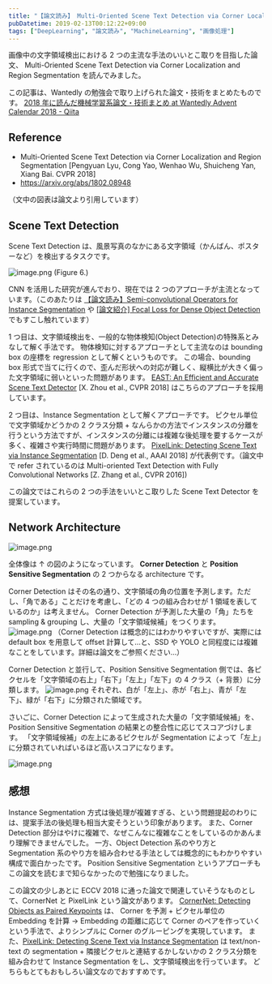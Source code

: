 ```yaml
---
title: "【論文読み】 Multi-Oriented Scene Text Detection via Corner Localization and Region Segmentation"
pubDatetime: 2019-02-13T00:12:22+09:00
tags: ["DeepLearning", "論文読み", "MachineLearning", "画像処理"]
---
```


画像中の文字領域検出における 2 つの主流な手法のいいとこ取りを目指した論文、 Multi-Oriented Scene Text Detection via Corner Localization and Region Segmentation を読んでみました。

この記事は、Wantedly の勉強会で取り上げられた論文・技術をまとめたものです。
[2018 年に読んだ機械学習系論文・技術まとめ at Wantedly Advent Calendar 2018 - Qiita](https://qiita.com/advent-calendar/2018/wantedly_ml)

## Reference

- Multi-Oriented Scene Text Detection via Corner Localization and Region Segmentation [Pengyuan Lyu, Cong Yao, Wenhao Wu, Shuicheng Yan, Xiang Bai. CVPR 2018]
- https://arxiv.org/abs/1802.08948

（文中の図表は論文より引用しています）

## Scene Text Detection

Scene Text Detection は、風景写真のなかにある文字領域（かんばん、ポスターなど）を検出するタスクです。

![image.png](https://qiita-image-store.s3.amazonaws.com/0/39030/a78b72da-8550-641f-819b-ed024d9be7fa.png)
(Figure 6.)

CNN を活用した研究が進んでおり、現在では 2 つのアプローチが主流となっています。（このあたりは [【論文読み】Semi-convolutional Operators for Instance Segmentation](https://qiita.com/agatan/items/2cf1209b7370db45eba5) や [[論文紹介] Focal Loss for Dense Object Detection](https://qiita.com/agatan/items/53fe8d21f2147b0ac982) でもすこし触れています）

1 つ目は、文字領域検出を、一般的な物体検知(Object Detection)の特殊系とみなして解く手法です。
物体検知に対するアプローチとして主流なのは bounding box の座標を regression として解くというものです。
この場合、bounding box 形式で当てに行くので、歪んだ形状への対応が難しく、縦横比が大きく偏った文字領域に弱いといった問題があります。
[EAST: An Efficient and Accurate Scene Text Detector](https://arxiv.org/abs/1704.03155) [X. Zhou et al., CVPR 2018] はこちらのアプローチを採用しています。

2 つ目は、Instance Segmentation として解くアプローチです。
ピクセル単位で文字領域かどうかの 2 クラス分類 + なんらかの方法でインスタンスの分離を行うという方法ですが、インスタンスの分離には複雑な後処理を要するケースが多く、複雑さや実行時間に問題があります。
[PixelLink: Detecting Scene Text via Instance Segmentation](https://arxiv.org/abs/1801.01315) [D. Deng et al., AAAI 2018] が代表例です。（論文中で refer されているのは Multi-oriented Text Detection with Fully Convolutional Networks [Z. Zhang et al., CVPR 2016])

この論文ではこれらの 2 つの手法をいいとこ取りした Scene Text Detector を提案しています。

## Network Architecture

![image.png](https://qiita-image-store.s3.amazonaws.com/0/39030/281d3451-0e23-c20b-bb18-88b46495da15.png)

全体像は ↑ の図のようになっています。
**Corner Detection** と **Position Sensitive Segmentation** の 2 つからなる architecture です。

Corner Detection はその名の通り、文字領域の角の位置を予測します。ただし、「角である」ことだけを考慮し、「どの 4 つの組み合わせが 1 領域を表しているのか」は考えません。
Corner Detection が予測した大量の「角」たちを sampling & grouping し、大量の「文字領域候補」をつくります。
![image.png](https://qiita-image-store.s3.amazonaws.com/0/39030/d62ec4c7-2e8b-56e9-045c-af825dfac279.png)
（Corner Detection は概念的にはわかりやすいですが、実際には default box を用意して offset 計算して...と、SSD や YOLO と同程度には複雑なことをしています。詳細は論文をご参照ください...）

Corner Detection と並行して、Position Sensitive Segmentation 側では、各ピクセルを「文字領域の右上」「右下」「左上」「左下」の 4 クラス（+ 背景）に分類します。
![image.png](https://qiita-image-store.s3.amazonaws.com/0/39030/f8a4b98a-a428-48be-2d97-f57246f53a5a.png)
それぞれ、白が「左上」、赤が「右上」、青が「左下」、緑が「右下」に分類された領域です。

さいごに、Corner Detection によって生成された大量の「文字領域候補」を、Position Sensitive Segmentation の結果との整合性に応じてスコアづけします。
「文字領域候補」の左上にあるピクセルが Segmentation によって「左上」に分類されていればいるほど高いスコアになります。

![image.png](https://qiita-image-store.s3.amazonaws.com/0/39030/aad5fe04-8bad-c758-fa7a-fd037c62f877.png)

## 感想

Instance Segmentation 方式は後処理が複雑すぎる、という問題提起のわりには、提案手法の後処理も相当大変そうという印象があります。
また、Corner Detection 部分はやけに複雑で、なぜこんなに複雑なことをしているのかあんまり理解できませんでした。
一方、Object Detection 系のやり方と Segmentation 系のやり方を組み合わせる手法としては概念的にもわかりやすい構成で面白かったです。
Position Sensitive Segmentation というアプローチもこの論文を読むまで知らなかったので勉強になりました。

この論文の少しあとに ECCV 2018 に通った論文で関連していそうなものとして、CornerNet と PixelLink という論文があります。
[CornerNet: Detecting Objects as Paired Keypoints](https://arxiv.org/abs/1808.01244) は、 Corner を予測 + ピクセル単位の Embedding を計算 → Embedding の距離に応じて Corner のペアを作っていくという手法で、よりシンプルに Corner のグルーピングを実現しています。
また、[PixelLink: Detecting Scene Text via Instance Segmentation](https://arxiv.org/abs/1801.01315) は text/non-text の segmentation + 隣接ピクセルと連結するかしないかの 2 クラス分類を組み合わせて Instance Segmentation をし、文字領域検出を行っています。
どちらもとてもおもしろい論文なのでおすすめです。
